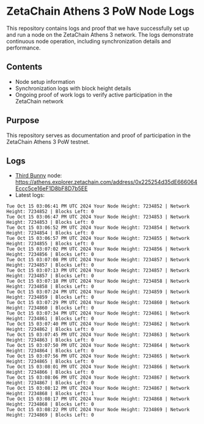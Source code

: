 # ZetaChain Athens 3 PoW Node Logs
This repository contains logs and proof that we have successfully set up and run a node on the ZetaChain Athens 3 network. The logs demonstrate continuous node operation, including synchronization details and performance.

## Contents
- Node setup information
- Synchronization logs with block height details
- Ongoing proof of work logs to verify active participation in the ZetaChain network

## Purpose
This repository serves as documentation and proof of participation in the ZetaChain Athens 3 PoW testnet.

## Logs

- [Third Bunny](https://thirdbunny.xyz/) node: https://athens.explorer.zetachain.com/address/0x225254d35dE666064Eccc5ce16eF1D8bF8D7b5EE
- Latest logs:
```
Tue Oct 15 03:06:41 PM UTC 2024 Your Node Height: 7234852 | Network Height: 7234852 | Blocks Left: 0
Tue Oct 15 03:06:47 PM UTC 2024 Your Node Height: 7234853 | Network Height: 7234853 | Blocks Left: 0
Tue Oct 15 03:06:52 PM UTC 2024 Your Node Height: 7234854 | Network Height: 7234854 | Blocks Left: 0
Tue Oct 15 03:06:57 PM UTC 2024 Your Node Height: 7234855 | Network Height: 7234855 | Blocks Left: 0
Tue Oct 15 03:07:02 PM UTC 2024 Your Node Height: 7234856 | Network Height: 7234856 | Blocks Left: 0
Tue Oct 15 03:07:08 PM UTC 2024 Your Node Height: 7234857 | Network Height: 7234857 | Blocks Left: 0
Tue Oct 15 03:07:13 PM UTC 2024 Your Node Height: 7234857 | Network Height: 7234857 | Blocks Left: 0
Tue Oct 15 03:07:18 PM UTC 2024 Your Node Height: 7234858 | Network Height: 7234858 | Blocks Left: 0
Tue Oct 15 03:07:24 PM UTC 2024 Your Node Height: 7234859 | Network Height: 7234859 | Blocks Left: 0
Tue Oct 15 03:07:29 PM UTC 2024 Your Node Height: 7234860 | Network Height: 7234860 | Blocks Left: 0
Tue Oct 15 03:07:34 PM UTC 2024 Your Node Height: 7234861 | Network Height: 7234861 | Blocks Left: 0
Tue Oct 15 03:07:40 PM UTC 2024 Your Node Height: 7234862 | Network Height: 7234862 | Blocks Left: 0
Tue Oct 15 03:07:45 PM UTC 2024 Your Node Height: 7234863 | Network Height: 7234863 | Blocks Left: 0
Tue Oct 15 03:07:50 PM UTC 2024 Your Node Height: 7234864 | Network Height: 7234864 | Blocks Left: 0
Tue Oct 15 03:07:56 PM UTC 2024 Your Node Height: 7234865 | Network Height: 7234865 | Blocks Left: 0
Tue Oct 15 03:08:01 PM UTC 2024 Your Node Height: 7234866 | Network Height: 7234866 | Blocks Left: 0
Tue Oct 15 03:08:06 PM UTC 2024 Your Node Height: 7234867 | Network Height: 7234867 | Blocks Left: 0
Tue Oct 15 03:08:12 PM UTC 2024 Your Node Height: 7234867 | Network Height: 7234868 | Blocks Left: 1
Tue Oct 15 03:08:17 PM UTC 2024 Your Node Height: 7234868 | Network Height: 7234868 | Blocks Left: 0
Tue Oct 15 03:08:22 PM UTC 2024 Your Node Height: 7234869 | Network Height: 7234869 | Blocks Left: 0
```
